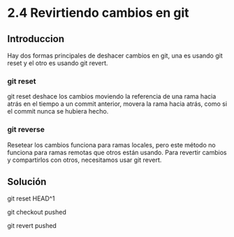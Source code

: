 # 2.4 Revirtiendo cambios en git

## Introduccion
Hay dos formas principales de deshacer cambios en git, una es usando git reset y el otro es usando git revert.

### git reset
git reset deshace los cambios moviendo la referencia de una rama hacia atrás en el tiempo a un commit anterior, movera la rama hacia atrás, como si el commit nunca se hubiera hecho.

### git reverse
Resetear los cambios funciona para ramas locales, pero este método no funciona para ramas remotas que otros están usando. Para revertir cambios y compartirlos con otros, necesitamos usar git revert.

## Solución

git reset HEAD^1

git checkout pushed

git revert pushed